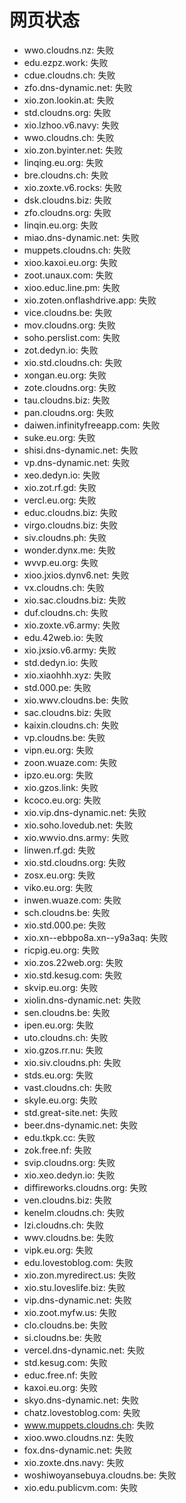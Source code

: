 # 网页状态
- wwo.cloudns.nz: 失败
- edu.ezpz.work: 失败
- cdue.cloudns.ch: 失败
- zfo.dns-dynamic.net: 失败
- xio.zon.lookin.at: 失败
- std.cloudns.org: 失败
- xio.lzhoo.v6.navy: 失败
- wwo.cloudns.ch: 失败
- xio.zon.byinter.net: 失败
- linqing.eu.org: 失败
- bre.cloudns.ch: 失败
- xio.zoxte.v6.rocks: 失败
- dsk.cloudns.biz: 失败
- zfo.cloudns.org: 失败
- linqin.eu.org: 失败
- miao.dns-dynamic.net: 失败
- muppets.cloudns.ch: 失败
- xioo.kaxoi.eu.org: 失败
- zoot.unaux.com: 失败
- xioo.educ.line.pm: 失败
- xio.zoten.onflashdrive.app: 失败
- vice.cloudns.be: 失败
- mov.cloudns.org: 失败
- soho.perslist.com: 失败
- zot.dedyn.io: 失败
- xio.std.cloudns.ch: 失败
- xongan.eu.org: 失败
- zote.cloudns.org: 失败
- tau.cloudns.biz: 失败
- pan.cloudns.org: 失败
- daiwen.infinityfreeapp.com: 失败
- suke.eu.org: 失败
- shisi.dns-dynamic.net: 失败
- vp.dns-dynamic.net: 失败
- xeo.dedyn.io: 失败
- xio.zot.rf.gd: 失败
- vercl.eu.org: 失败
- educ.cloudns.biz: 失败
- virgo.cloudns.biz: 失败
- siv.cloudns.ph: 失败
- wonder.dynx.me: 失败
- wvvp.eu.org: 失败
- xioo.jxios.dynv6.net: 失败
- vx.cloudns.ch: 失败
- xio.sac.cloudns.biz: 失败
- duf.cloudns.ch: 失败
- xio.zoxte.v6.army: 失败
- edu.42web.io: 失败
- xio.jxsio.v6.army: 失败
- std.dedyn.io: 失败
- xio.xiaohhh.xyz: 失败
- std.000.pe: 失败
- xio.wwv.cloudns.be: 失败
- sac.cloudns.biz: 失败
- kaixin.cloudns.ch: 失败
- vp.cloudns.be: 失败
- vipn.eu.org: 失败
- zoon.wuaze.com: 失败
- ipzo.eu.org: 失败
- xio.gzos.link: 失败
- kcoco.eu.org: 失败
- xio.vip.dns-dynamic.net: 失败
- xio.soho.lovedub.net: 失败
- xio.wwvio.dns.army: 失败
- linwen.rf.gd: 失败
- xio.std.cloudns.org: 失败
- zosx.eu.org: 失败
- viko.eu.org: 失败
- inwen.wuaze.com: 失败
- sch.cloudns.be: 失败
- xio.std.000.pe: 失败
- xio.xn--ebbpo8a.xn--y9a3aq: 失败
- ricpig.eu.org: 失败
- xio.zos.22web.org: 失败
- xio.std.kesug.com: 失败
- skvip.eu.org: 失败
- xiolin.dns-dynamic.net: 失败
- sen.cloudns.be: 失败
- ipen.eu.org: 失败
- uto.cloudns.ch: 失败
- xio.gzos.rr.nu: 失败
- xio.siv.cloudns.ph: 失败
- stds.eu.org: 失败
- vast.cloudns.ch: 失败
- skyle.eu.org: 失败
- std.great-site.net: 失败
- beer.dns-dynamic.net: 失败
- edu.tkpk.cc: 失败
- zok.free.nf: 失败
- svip.cloudns.org: 失败
- xio.xeo.dedyn.io: 失败
- diffireworks.cloudns.org: 失败
- ven.cloudns.biz: 失败
- kenelm.cloudns.ch: 失败
- lzi.cloudns.ch: 失败
- wwv.cloudns.be: 失败
- vipk.eu.org: 失败
- edu.lovestoblog.com: 失败
- xio.zon.myredirect.us: 失败
- xio.stu.loveslife.biz: 失败
- vip.dns-dynamic.net: 失败
- xio.zoot.myfw.us: 失败
- clo.cloudns.be: 失败
- si.cloudns.be: 失败
- vercel.dns-dynamic.net: 失败
- std.kesug.com: 失败
- educ.free.nf: 失败
- kaxoi.eu.org: 失败
- skyo.dns-dynamic.net: 失败
- chatz.lovestoblog.com: 失败
- www.muppets.cloudns.ch: 失败
- xioo.wwo.cloudns.nz: 失败
- fox.dns-dynamic.net: 失败
- xio.zoxte.dns.navy: 失败
- woshiwoyansebuya.cloudns.be: 失败
- xio.edu.publicvm.com: 失败
